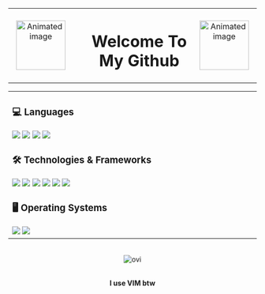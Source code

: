 <table align="center">
  <tr>
    <td align="center" width=200>
      <img src="https://user-images.githubusercontent.com/74038190/240815616-7b282ec6-fcc3-4600-90a7-2c3140549f58.gif" width="100px" alt="Animated image">
    </td>
    <td align="center" width=500>
     <div id="user-content-toc">
  <ul align="center" style="list-style: none;">
    <summary>
      <h1>Welcome To My Github</h1>
    </summary>
  </ul>
</div>
    </td>
    <td align="center" width=200>
      <img src="https://user-images.githubusercontent.com/74038190/240815616-7b282ec6-fcc3-4600-90a7-2c3140549f58.gif" width="100px" alt="Animated image">
    </td>
  </tr>
</table>

<table align="center">
  <tr align="left" >
    <td align="left" width=900>
<h3 align="left">💻 Languages</h3>
<div align="left"> 
    <a href="https://github.com/Caleb-S?tab=repositories&q=&type=&language=python&sort=">
        <img src="https://img.shields.io/badge/python-black?style=for-the-badge&logo=python"></a>
    <a href="https://github.com/Caleb-S?tab=repositories&q=&type=&language=javascript&sort=">
        <img src="https://img.shields.io/badge/javascript-black?style=for-the-badge&logo=javascript"></a>
    <a href="https://github.com/Caleb-S?tab=repositories&q=&type=&language=typescript&sort=">
        <img src="https://img.shields.io/badge/typescript-black?style=for-the-badge&logo=typescript"></a>
    <a href="https://github.com/Caleb-S?tab=repositories&q=&type=&language=java&sort=">
        <img src="https://img.shields.io/badge/java-black?style=for-the-badge&logo=openjdk"></a>
</div>

<h3 align="left">🛠️ Technologies & Frameworks</h3>
<div align="left">
    <a href="https://github.com/Caleb-S?tab=repositories&q=&type=&language=html&sort=">
      <img src="https://img.shields.io/badge/html5-black?style=for-the-badge&logo=html5"></a>
    <a href="https://github.com/Caleb-S?tab=repositories&q=&type=&language=css&sort=">
      <img src="https://img.shields.io/badge/css3-black?style=for-the-badge&logo=css3"></a>
    <a href="https://github.com/Caleb-S?tab=repositories&q=tailwind&type=&language=&sort=">
      <img src="https://img.shields.io/badge/tailwindcss-black?style=for-the-badge&logo=tailwind-css"></a>
    <a href="https://github.com/Caleb-S?tab=repositories&q=react&type=&language=&sort=">
      <img src="https://img.shields.io/badge/react-black?style=for-the-badge&logo=react"></a>
    <a href="https://github.com/Caleb-S?tab=repositories&q=aws&type=&language=&sort=">
      <img src="https://img.shields.io/badge/aws-black?style=for-the-badge&logo=amazonaws"></a>
    <a href="https://github.com/Caleb-S?tab=repositories&q=webflow&type=&language=&sort=">
      <img src="https://img.shields.io/badge/webflow-black?style=for-the-badge&logo=webflow"></a>
</div>

<h3 align="left">🖥️ Operating Systems</h3>
<div align="left">
    <img src="https://img.shields.io/badge/Windows-black?style=for-the-badge&logo=Windows">
    <img src="https://img.shields.io/badge/Linux-black?style=for-the-badge&logo=Linux">
</div>
</td>
</tr>
</table>

<br>
<div align="center">
<img src="https://github-readme-stats.vercel.app/api/top-langs?username=caleb-s&show_icons=true&locale=en&layout=compact&theme=chartreuse-dark" alt="ovi" />
</div>

<br>
<p align="center">
    <b>I use VIM btw</b>
</p>

